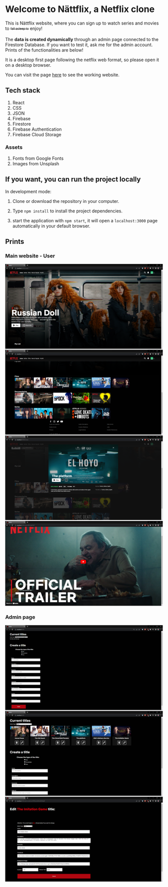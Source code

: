 # Welcome to Nättflix, a Netflix clone

This is Nättflix website, where you can sign up to watch series and movies to <sub><sup>~~fall asleep to~~</sup></sub> enjoy!

The **data is created dynamically** through an admin page connected to the Firestore Database. If you want to test it, ask me for the admin account. Prints of the functionalities are below!

It is a desktop first page following the netflix web format, so please open it on a desktop browser.

You can visit the page [here](https://netflix-clone-project-825bf.web.app/) to see the working website.

## Tech stack

1. React
2. CSS
3. JSON
4. Firebase
5. Firestore
6. Firebase Authentication
7. Firebase Cloud Storage

### Assets

1. Fonts from Google Fonts
2. Images from Unsplash

## If you want, you can run the project locally

In development mode:

1. Clone or download the repository in your computer.

2. Type `npm install` to install the project dependencies.

3. start the application with `npm start`, it will open a `localhost:3000` page automatically in your default browser.

## Prints

### Main website - User

![Homepage](./src/assets/prints/main-site/homepage.png)
![Homepage Continuation](./src/assets/prints/main-site/homepage2.png)
![Homepage Modal](./src/assets/prints/main-site/big-modal.png)
![Homepage Play](./src/assets/prints/main-site/watch-screen.png)

### Admin page

![Amin Dashboard](./src/assets/prints/admin-site/admin-page.png)
![Admin with select title](./src/assets/prints/admin-site/admin-page-type.png)
![Admin edit](./src/assets/prints/admin-site/admin-edit.png)
